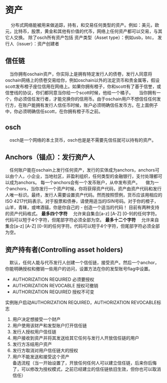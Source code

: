 # 资产
&ensp;&ensp;
分布式网络能被用来做追踪，持有，和交易任何类型的资产。例如：美元，欧元，比特币，股票，黄金和其他有价值的代币，网络上任何资产都可以交易，与其它人交换。
除了osch所有资产包括
资产类型（Asset type）：例如usb，btc，
发行人（issuer）：资产创建者

## 信任链
&ensp;&ensp;当你拥有oschain资产，你实际上是拥有特定发行人的债卷，发行人同意将oschain网络上的债卷交易给你，例如oschain以外的法定货币和贵金属等，假设scott发布橙子座位信用在网络上。如果你拥有橙子，你和scott有了基于信誉，或信誉线的协议，你们都同意当你给一个scott时候，他给一个橘子。
&ensp;&ensp;当你拥有一个，你必须信任发行者，才能兑换你的信用币。由于oschain用户不想信任任何发行方，在账户能拥有发行人信任币时候，账户必须明确信任发币方。在上面例子中，你必须明确信任scott，在你拥有橙子币之前。
## osch
&ensp;&ensp;osch是一个网络的本土货币，osch也是是不需要先信任就可以持有的资产。
##  Anchors（锚点）：发行资产人
&ensp;&ensp;任何账户能在oschain上发行任何资产，发行的实体成为anchors，anchors可以由个人，小企业，当地社区，非盈利组织，任何类型的金融银行，支付处理都可以成为anchors。
每一个anchors会有一个发币账户，从中发布资产。
&ensp;&ensp;做为一个anchors，当你发行一个资产时候，你将获得资产代码，资产由资产代码和发行人唯一标识。最终，发行人需要设置资产代码。然而按照惯例，货币应该用相应的ISO 4217代码表示。对于股票和债券，请使用适当的ISIN号码。对于你的橙子，山羊，青睐，或啤酒锚，你是你自己的 - 创造一个适当的代码！
目前有两种支持的资产代码格式。
**最多四个字符**
&ensp;&ensp;允许来自集合[a-z] [A-Z] [0-9]的任何字符。代码可以短于4个字符，但尾部字符必须全部为空。
**最多十二个字符**
&ensp;&ensp;允许来自集合[a-z] [A-Z] [0-9]的任何字符。代码可以短于4个字符，但尾部字符必须全部为空。
## 资产持有者(Controlling asset holders)
&ensp;&ensp;默认，任何人能与代币发行人创建一个信任链，接受资产。然后一个anchor，你能明确授权和撤销一些用户的访问，设置方法在你的发型账号flag中设置。
* AUTHORIZATION REQUIRED  必须要授权
* AUTHORIZATION REVOCABLE 授权可撤销
* AUTHORIZATION REQUIRED 授权不可变

实例账户启动AUTHORIZATION REQUIRED，AUTHORIZATION REVOCABLE标志  
1. 用户决定想接受一个财产
2. 用户使用该财产和发型账户打开信任链
3. 发行人授权用户信任链
4. 用户接收到资产并将其发送给其它任何与发行人开放信任链的用户
5. 发行方冻结用户资产
6. 发行方取消对用户信任链大的授权
7. 用户不能发送和接受这个资产  
备选流程（当一开始设置了，开放任何任何人可以建立信任链，后来你后悔了，可以修改为授权模式，之前已经建立的信任链依旧生效，但你也可以取消信任）
